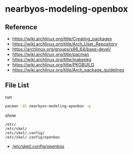 
# nearbyos-modeling-openbox


## Reference

* https://wiki.archlinux.org/title/Creating_packages
* https://wiki.archlinux.org/title/Arch_User_Repository
* https://archlinux.org/groups/x86_64/base-devel/
* https://wiki.archlinux.org/title/pacman
* https://wiki.archlinux.org/title/makepkg
* https://wiki.archlinux.org/title/PKGBUILD
* https://wiki.archlinux.org/title/Arch_package_guidelines


## File List

run

``` sh
pacman -Ql nearbyos-modeling-openbox -q
```

show

```
/etc/
/etc/skel/
/etc/skel/.config/
/etc/skel/.config/openbox
```

* [/etc/skel/.config/openbox](asset/overlay/etc/skel/.config/openbox)

